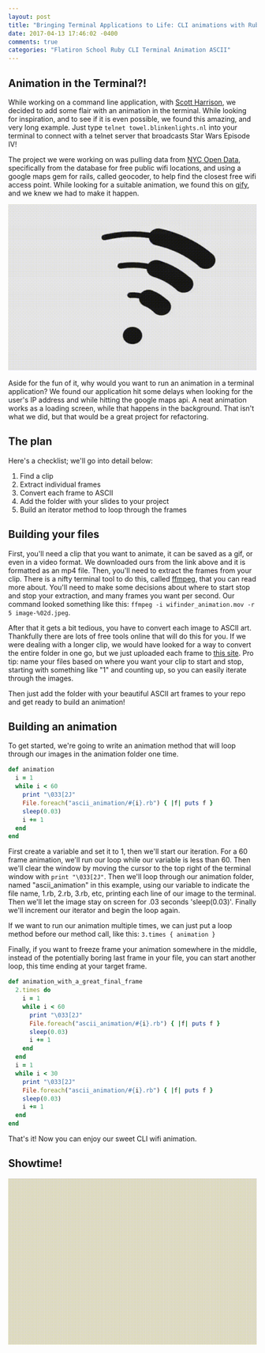 ```yaml
---
layout: post
title: "Bringing Terminal Applications to Life: CLI animations with Ruby"
date: 2017-04-13 17:46:02 -0400
comments: true
categories: "Flatiron School Ruby CLI Terminal Animation ASCII"
---
```


## Animation in the Terminal?!

While working on a command line application, with [Scott Harrison](https://github.com/szrharrison), we decided to add some flair with an animation in the terminal. While looking for inspiration, and to see if it is even possible, we found this amazing, and very long example. Just type `telnet towel.blinkenlights.nl` into your terminal to connect with a telnet server that broadcasts Star Wars Episode IV!

The project we were working on was pulling data from  [NYC Open Data](https://data.cityofnewyork.us/Social-Services/NYC-Wi-Fi-Hotspot-Locations/a9we-mtpn), specifically from the database for free public wifi locations, and using a google maps gem for rails, called geocoder, to help find the closest free wifi access point. While looking for a suitable animation, we found this on [gify](https://giphy.com/gifs/jordan-hill-wifi-qzczxN15LFGY8/), and we knew we had to make it happen.

![Wifi clip from GIPHY](/assets/giphy.gif)

Aside for the fun of it, why would you want to run an animation in a terminal application? We found our application hit some delays when looking for the user's IP address and while hitting the google maps api. A neat animation works as a loading screen, while that happens in the background. That isn't what we did, but that would be a great project for refactoring.

## The plan

Here's a checklist; we'll go into detail below:

1. Find a clip
2. Extract individual frames
3. Convert each frame to ASCII
4. Add the folder with your slides to your project
5. Build an iterator method to loop through the frames

## Building your files

First, you'll need a clip that you want to animate, it can be saved as a gif, or even in a video format. We downloaded ours from the link above and it is formatted as an mp4 file. Then, you'll need to extract the frames from your clip. There is a nifty terminal tool to do this, called [ffmpeg](https://ffmpeg.org/about.html), that you can read more about. You'll need to make some decisions about where to start stop and stop your extraction, and many frames you want per second. Our command looked something like this: `ffmpeg -i wifinder_animation.mov -r 5 image-%02d.jpeg`.

After that it gets a bit tedious, you have to convert each image to ASCII art. Thankfully there are lots of free tools online that will do this for you. If we were dealing with a longer clip, we would have looked for a way to convert the entire folder in one go, but we just uploaded each frame to [this site](http://www.text-image.com/convert/ascii.html). Pro tip: name your files based on where you want your clip to start and stop, starting with something like "1" and counting up, so you can easily iterate through the images.

Then just add the folder with your beautiful ASCII art frames to your repo and get ready to build an animation!

## Building an animation

To get started, we're going to write an animation method that will loop through our images in the animation folder one time.

```Ruby
def animation
  i = 1
  while i < 60
    print "\033[2J"
    File.foreach("ascii_animation/#{i}.rb") { |f| puts f }
    sleep(0.03)
    i += 1
  end
end
```

First create a variable and set it to 1, then we'll start our iteration. For a 60 frame animation, we'll run our loop while our variable is less than 60. Then we'll clear the window by moving the cursor to the top right of the terminal window with `print "\033[2J"`. Then we'll loop through our animation folder, named "ascii_animation" in this example, using our variable to indicate the file name, 1.rb, 2.rb, 3.rb, etc, printing each line of our image to the terminal. Then we'll let the image stay on screen for .03 seconds 'sleep(0.03)'. Finally we'll increment our iterator and begin the loop again.

If we want to run our animation multiple times, we can just put a loop method before our method call, like this: `3.times { animation }`

Finally, if you want to freeze frame your animation somewhere in the middle, instead of the potentially boring last frame in your file, you can start another loop, this time ending at your target frame.

```Ruby
def animation_with_a_great_final_frame
  2.times do
    i = 1
    while i < 60
      print "\033[2J"
      File.foreach("ascii_animation/#{i}.rb") { |f| puts f }
      sleep(0.03)
      i += 1
    end
  end
  i = 1
  while i < 30
    print "\033[2J"
    File.foreach("ascii_animation/#{i}.rb") { |f| puts f }
    sleep(0.03)
    i += 1
  end
end
```

That's it! Now you can enjoy our sweet CLI wifi animation.

## Showtime!

![WiFinder gif](/assets/wifinder_animation.gif)
